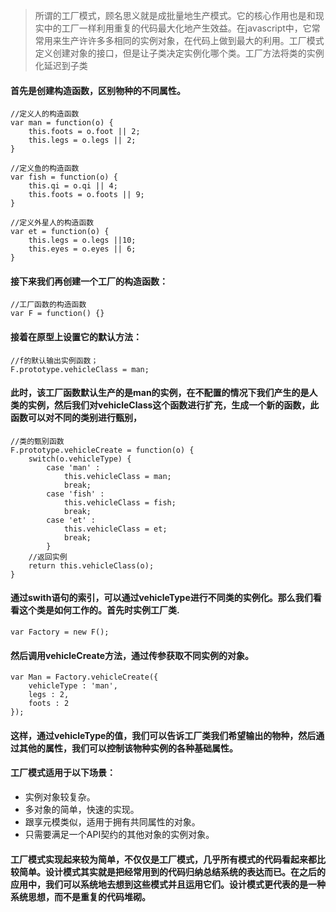 > 所谓的工厂模式，顾名思义就是成批量地生产模式。它的核心作用也是和现实中的工厂一样利用重复的代码最大化地产生效益。在javascript中，它常常用来生产许许多多相同的实例对象，在代码上做到最大的利用。工厂模式定义创建对象的接口，但是让子类决定实例化哪个类。工厂方法将类的实例化延迟到子类

#### 首先是创建构造函数，区别物种的不同属性。

```
//定义人的构造函数
var man = function(o) {
    this.foots = o.foot || 2;
    this.legs = o.legs || 2;
}

//定义鱼的构造函数
var fish = function(o) {
    this.qi = o.qi || 4;
    this.foots = o.foots || 9;
}

//定义外星人的构造函数
var et = function(o) {
    this.legs = o.legs ||10;
    this.eyes = o.eyes || 6;
}
```

#### 接下来我们再创建一个工厂的构造函数：

```
//工厂函数的构造函数
var F = function() {}
```

#### 接着在原型上设置它的默认方法：

```
//f的默认输出实例函数；
F.prototype.vehicleClass = man;
```

#### 此时，该工厂函数默认生产的是man的实例，在不配置的情况下我们产生的是人类的实例，然后我们对vehicleClass这个函数进行扩充，生成一个新的函数，此函数可以对不同的类别进行甄别，

```
//类的甄别函数
F.prototype.vehicleCreate = function(o) {
    switch(o.vehicleType) {
        case 'man' :
            this.vehicleClass = man;
            break;
        case 'fish' :
            this.vehicleClass = fish;
            break;
        case 'et' :
            this.vehicleClass = et;
            break;
        }
    //返回实例
    return this.vehicleClass(o);
}
```

#### 通过swith语句的索引，可以通过vehicleType进行不同类的实例化。那么我们看看这个类是如何工作的。首先时实例工厂类.

```
var Factory = new F();
```

#### 然后调用vehicleCreate方法，通过传参获取不同实例的对象。

```
var Man = Factory.vehicleCreate({
    vehicleType : 'man',
    legs : 2,
    foots : 2
});
```

#### 这样，通过vehicleType的值，我们可以告诉工厂类我们希望输出的物种，然后通过其他的属性，我们可以控制该物种实例的各种基础属性。

#### 工厂模式适用于以下场景：

- 实例对象较复杂。
- 多对象的简单，快速的实现。
- 跟享元模类似，适用于拥有共同属性的对象。
- 只需要满足一个API契约的其他对象的实例对象。

#### 工厂模式实现起来较为简单，不仅仅是工厂模式，几乎所有模式的代码看起来都比较简单。设计模式其实就是把经常用到的代码归纳总结系统的表达而已。在之后的应用中，我们可以系统地去想到这些模式并且运用它们。设计模式更代表的是一种系统思想，而不是重复的代码堆砌。
